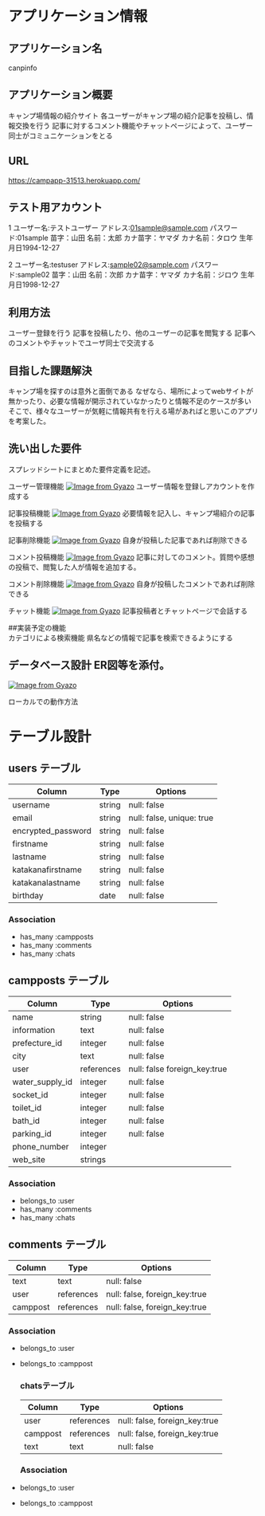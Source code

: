 # アプリケーション情報

## アプリケーション名
canpinfo	

## アプリケーション概要
キャンプ場情報の紹介サイト
各ユーザーがキャンプ場の紹介記事を投稿し、情報交換を行う
記事に対するコメント機能やチャットページによって、ユーザー同士がコミュニケーションをとる

## URL	
https://campapp-31513.herokuapp.com/

## テスト用アカウント	
1 
ユーザー名:テストユーザー
アドレス:01sample@sample.com
パスワード:01sample
苗字：山田
名前：太郎
カナ苗字：ヤマダ
カナ名前：タロウ
生年月日1994-12-27

2 
ユーザー名:testuser
アドレス:sample02@sample.com
パスワード:sample02
苗字：山田
名前：次郎
カナ苗字：ヤマダ
カナ名前：ジロウ
生年月日1998-12-27

## 利用方法	
ユーザー登録を行う
記事を投稿したり、他のユーザーの記事を閲覧する
記事へのコメントやチャットでユーザ同士で交流する


## 目指した課題解決	
キャンプ場を探すのは意外と面倒である
なぜなら、場所によってwebサイトが無かったり、必要な情報が開示されていなかったりと情報不足のケースが多い
そこで、様々なユーザーが気軽に情報共有を行える場があればと思いこのアプリを考案した。


## 洗い出した要件	
スプレッドシートにまとめた要件定義を記述。

ユーザー管理機能
[![Image from Gyazo](https://i.gyazo.com/f961ceb13a9ba066262cecc61cfded1b.png)](https://gyazo.com/f961ceb13a9ba066262cecc61cfded1b)
ユーザー情報を登録しアカウントを作成する

記事投稿機能
[![Image from Gyazo](https://i.gyazo.com/53096df9bc02ea5a8f261d0319bfb90d.gif)](https://gyazo.com/53096df9bc02ea5a8f261d0319bfb90d)
必要情報を記入し、キャンプ場紹介の記事を投稿する

記事削除機能
[![Image from Gyazo](https://i.gyazo.com/2623f7f6c639676728f52e05cf5bb2bf.gif)](https://gyazo.com/2623f7f6c639676728f52e05cf5bb2bf)
自身が投稿した記事であれば削除できる

コメント投稿機能
[![Image from Gyazo](https://i.gyazo.com/ff9f0ddcaceb1c38726b68b6761f2aa6.gif)](https://gyazo.com/ff9f0ddcaceb1c38726b68b6761f2aa6)
記事に対してのコメント。質問や感想の投稿で、閲覧した人が情報を追加する。

コメント削除機能
[![Image from Gyazo](https://i.gyazo.com/2dc1400d7656d458637170daa5cd3a70.gif)](https://gyazo.com/2dc1400d7656d458637170daa5cd3a70)
自身が投稿したコメントであれば削除できる

チャット機能
[![Image from Gyazo](https://i.gyazo.com/40f131083ccd02f8873f0a260c07ac71.png)](https://gyazo.com/40f131083ccd02f8873f0a260c07ac71)
記事投稿者とチャットページで会話する


##実装予定の機能	
カテゴリによる検索機能
県名などの情報で記事を検索できるようにする

## データベース設計	ER図等を添付。
[![Image from Gyazo](https://i.gyazo.com/33e331d84382386806a63c162e089168.png)](https://gyazo.com/33e331d84382386806a63c162e089168)




ローカルでの動作方法















# テーブル設計

## users テーブル

| Column             | Type   | Options     |
| ------------------ | ------ | ----------- |
| username           | string | null: false |
| email              | string | null: false, unique: true|
| encrypted_password | string | null: false |
| firstname          | string | null: false |
| lastname           | string | null: false |
| katakanafirstname  | string | null: false |
| katakanalastname   | string | null: false |
| birthday           | date   | null: false |

### Association

- has_many :campposts
- has_many :comments
- has_many :chats
 
## campposts テーブル 
 
| Column          | Type        | Options      |
| --------------- | ----------  | -----------  |
| name            | string      | null: false  |
| information     | text        | null: false  |
| prefecture_id       | integer     | null: false  |
| city            | text        | null: false  |
| user            | references  | null: false foreign_key:true |
| water_supply_id | integer     | null: false  |
| socket_id       | integer     | null: false  |
| toilet_id       | integer     | null: false  |
| bath_id         | integer     | null: false  |
| parking_id      | integer     | null: false  |
| phone_number    | integer     |
| web_site        | strings     | 
### Association

- belongs_to :user
- has_many :comments
- has_many :chats

## comments テーブル

| Column    | Type       | Options     |
| -------   | ---------- | ----------- |
| text      | text       | null: false |
| user      | references | null: false, foreign_key:true |
| camppost   | references | null: false, foreign_key:true |


### Association

- belongs_to :user
- belongs_to :camppost

  ### chatsテーブル
  
  | Column             | Type       | Options     |
  | ------------------ | ---------- | ----------- |
  | user               | references | null: false, foreign_key:true |
  | camppost           | references | null: false, foreign_key:true |
  | text               | text       | null: false |

  ### Association

- belongs_to :user
- belongs_to :camppost
